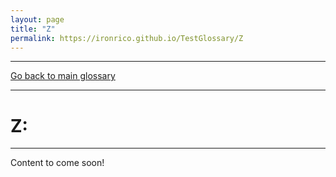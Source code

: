```yaml
---
layout: page
title: "Z"
permalink: https://ironrico.github.io/TestGlossary/Z
---
```

___


[Go back to main glossary](https://ironrico.github.io/TestGlossary/)
___

# **Z:** 
___

Content to come soon!
